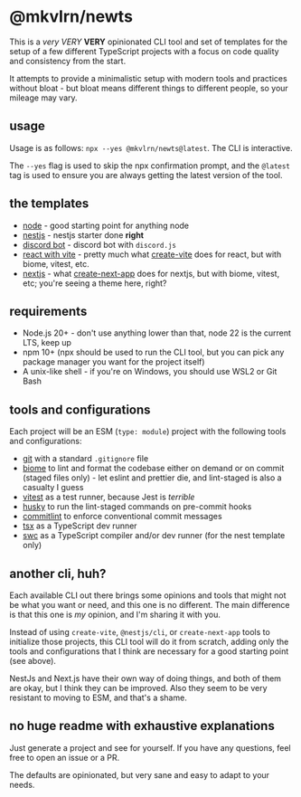 # @mkvlrn/newts

This is a _very_ _VERY_ **VERY** opinionated CLI tool and set of templates for the setup of a few different TypeScript projects with a focus on code quality and consistency from the start.

It attempts to provide a minimalistic setup with modern tools and practices without bloat - but bloat means different things to different people, so your mileage may vary.

## usage

Usage is as follows: `npx --yes @mkvlrn/newts@latest`. The CLI is interactive.

The `--yes` flag is used to skip the npx confirmation prompt, and the `@latest` tag is used to ensure you are always getting the latest version of the tool.

## the templates

- [node](https://github.com/mkvlrn/template-node) - good starting point for anything node
- [nestjs](https://github.com/mkvlrn/template-nestjs) - nestjs starter done **right**
- [discord bot](https://github.com/mkvlrn/template-discordbot) - discord bot with `discord.js`
- [react with vite](https://github.com/mkvlrn/template-vite-react) - pretty much what [create-vite](https://github.com/vitejs/vite/tree/main/packages/create-vite) does for react, but with biome, vitest, etc.
- [nextjs](https://github.com/mkvlrn/template-next) - what [create-next-app](https://github.com/vercel/next.js/tree/canary/packages/create-next-app) does for nextjs, but with biome, vitest, etc; you're seeing a theme here, right?

## requirements

- Node.js 20+ - don't use anything lower than that, node 22 is the current LTS, keep up
- npm 10+ (npx should be used to run the CLI tool, but you can pick any package manager you want for the project itself)
- A unix-like shell - if you're on Windows, you should use WSL2 or Git Bash

## tools and configurations

Each project will be an ESM (`type: module`) project with the following tools and configurations:

- [git](https://git-scm.com/) with a standard `.gitignore` file
- [biome](https://github.com/biomejs/biome) to lint and format the codebase either on demand or on commit (staged files only) - let eslint and prettier die, and lint-staged is also a casualty I guess
- [vitest](https://vitest.dev/) as a test runner, because Jest is _terrible_
- [husky](https://github.com/typicode/husky) to run the lint-staged commands on pre-commit hooks
- [commitlint](https://commitlint.js.org/) to enforce conventional commit messages
- [tsx](https://github.com/privatenumber/tsx) as a TypeScript dev runner
- [swc](https://github.com/swc-project/swc) as a TypeScript compiler and/or dev runner (for the nest template only)

## another cli, huh?

Each available CLI out there brings some opinions and tools that might not be what you want or need, and this one is no different. The main difference is that this one is _my_ opinion, and I'm sharing it with you.

Instead of using `create-vite`, `@nestjs/cli`, or `create-next-app` tools to initialize those projects, this CLI tool will do it from scratch, adding only the tools and configurations that I think are necessary for a good starting point (see above).

NestJs and Next.js have their own way of doing things, and both of them are okay, but I think they can be improved. Also they seem to be very resistant to moving to ESM, and that's a shame.

## no huge readme with exhaustive explanations

Just generate a project and see for yourself. If you have any questions, feel free to open an issue or a PR.

The defaults are opinionated, but very sane and easy to adapt to your needs.
